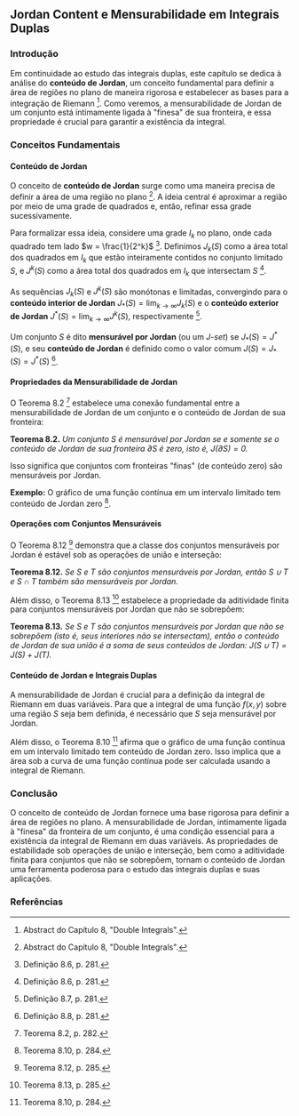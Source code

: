 ## Jordan Content e Mensurabilidade em Integrais Duplas

### Introdução
Em continuidade ao estudo das integrais duplas, este capítulo se dedica à análise do **conteúdo de Jordan**, um conceito fundamental para definir a área de regiões no plano de maneira rigorosa e estabelecer as bases para a integração de Riemann [^Abstract]. Como veremos, a mensurabilidade de Jordan de um conjunto está intimamente ligada à "finesa" de sua fronteira, e essa propriedade é crucial para garantir a existência da integral.

### Conceitos Fundamentais

#### Conteúdo de Jordan
O conceito de **conteúdo de Jordan** surge como uma maneira precisa de definir a área de uma região no plano [^Abstract]. A ideia central é aproximar a região por meio de uma grade de quadrados e, então, refinar essa grade sucessivamente.

Para formalizar essa ideia, considere uma grade $I_k$ no plano, onde cada quadrado tem lado $w = \frac{1}{2^k}$ [^8.6]. Definimos $J_k(S)$ como a área total dos quadrados em $I_k$ que estão inteiramente contidos no conjunto limitado $S$, e $J^k(S)$ como a área total dos quadrados em $I_k$ que intersectam $S$ [^8.6].

As sequências $J_k(S)$ e $J^k(S)$ são monótonas e limitadas, convergindo para o **conteúdo interior de Jordan** $J_*(S) = \lim_{k \to \infty} J_k(S)$ e o **conteúdo exterior de Jordan** $J^*(S) = \lim_{k \to \infty} J^k(S)$, respectivamente [^8.7].

Um conjunto $S$ é dito **mensurável por Jordan** (ou um *J-set*) se $J_*(S) = J^*(S)$, e seu **conteúdo de Jordan** é definido como o valor comum $J(S) = J_*(S) = J^*(S)$ [^8.8].

#### Propriedades da Mensurabilidade de Jordan
O Teorema 8.2 [^8.2] estabelece uma conexão fundamental entre a mensurabilidade de Jordan de um conjunto e o conteúdo de Jordan de sua fronteira:

**Teorema 8.2.** *Um conjunto $S$ é mensurável por Jordan se e somente se o conteúdo de Jordan de sua fronteira $\partial S$ é zero, isto é, $J(\partial S) = 0$.*

Isso significa que conjuntos com fronteiras "finas" (de conteúdo zero) são mensuráveis por Jordan.

**Exemplo:** O gráfico de uma função contínua em um intervalo limitado tem conteúdo de Jordan zero [^8.10].

#### Operações com Conjuntos Mensuráveis
O Teorema 8.12 [^8.12] demonstra que a classe dos conjuntos mensuráveis por Jordan é estável sob as operações de união e interseção:

**Teorema 8.12.** *Se $S$ e $T$ são conjuntos mensuráveis por Jordan, então $S \cup T$ e $S \cap T$ também são mensuráveis por Jordan.*

Além disso, o Teorema 8.13 [^8.13] estabelece a propriedade da aditividade finita para conjuntos mensuráveis por Jordan que não se sobrepõem:

**Teorema 8.13.** *Se $S$ e $T$ são conjuntos mensuráveis por Jordan que não se sobrepõem (isto é, seus interiores não se intersectam), então o conteúdo de Jordan de sua união é a soma de seus conteúdos de Jordan: $J(S \cup T) = J(S) + J(T)$.*

#### Conteúdo de Jordan e Integrais Duplas
A mensurabilidade de Jordan é crucial para a definição da integral de Riemann em duas variáveis. Para que a integral de uma função $f(x,y)$ sobre uma região $S$ seja bem definida, é necessário que $S$ seja mensurável por Jordan.

Além disso, o Teorema 8.10 [^8.10] afirma que o gráfico de uma função contínua em um intervalo limitado tem conteúdo de Jordan zero. Isso implica que a área sob a curva de uma função contínua pode ser calculada usando a integral de Riemann.

### Conclusão

O conceito de conteúdo de Jordan fornece uma base rigorosa para definir a área de regiões no plano. A mensurabilidade de Jordan, intimamente ligada à "finesa" da fronteira de um conjunto, é uma condição essencial para a existência da integral de Riemann em duas variáveis. As propriedades de estabilidade sob operações de união e interseção, bem como a aditividade finita para conjuntos que não se sobrepõem, tornam o conteúdo de Jordan uma ferramenta poderosa para o estudo das integrais duplas e suas aplicações.
### Referências
[^Abstract]: Abstract do Capítulo 8, "Double Integrals".
[^8.6]: Definição 8.6, p. 281.
[^8.7]: Definição 8.7, p. 281.
[^8.8]: Definição 8.8, p. 281.
[^8.2]: Teorema 8.2, p. 282.
[^8.10]: Teorema 8.10, p. 284.
[^8.12]: Teorema 8.12, p. 285.
[^8.13]: Teorema 8.13, p. 285.

<!-- END -->
